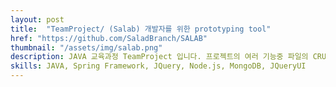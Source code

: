 ```yaml
---
layout: post
title:  "TeamProject/ (Salab) 개발자를 위한 prototyping tool"
href: "https://github.com/SaladBranch/SALAB"
thumbnail: "/assets/img/salab.png"
description: JAVA 교육과정 TeamProject 입니다. 프로젝트의 여러 기능중 파일의 CRUD. 파일 미리보기. 휴지통, 영구삭제. page의 CRUD drag&drop으로 순서변경, page썸네일, pdf로 변환, image업로드 구현을 담당했습니다.
skills: JAVA, Spring Framework, JQuery, Node.js, MongoDB, JQueryUI
---
```



